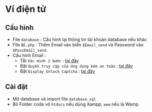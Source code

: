 # Ví điện tử

## Cấu hình
- File  `database` : Cấu hình lại thông tin tài khoản database nếu khác
- File `BE.php` : Thêm Email vào biến `$Email_send` và Password vào `$PassEmail_send`.
- Cấu hình Email :
    - Tắt `Xác minh 2 bước` : [tại đây](https://myaccount.google.com/signinoptions/two-step-verification/enroll-welcome)
    - Bật `Quyền truy cập của ứng dụng kém an toàn` : [tại đây](https://myaccount.google.com/lesssecureapps)
    - Bật `Display Unlock Captcha` : [tại đây](https://accounts.google.com/b/0/DisplayUnlockCaptcha)

## Cài đặt
- Mở database và import file `database.sql`
- Bỏ Folder code vô `htdocs` nếu dùng Xampp, `www` nếu là Wamp